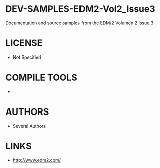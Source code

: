# DEV-SAMPLES-EDM2-Vol2_Issue3
Documentation and source samples from the EDM/2 Volumen 2 Issue 3

LICENSE
===============
* Not Specified

COMPILE TOOLS
===============
* 
 
AUTHORS
===============
* Several Authors

LINKS
===============
* http://www.edm2.com/
